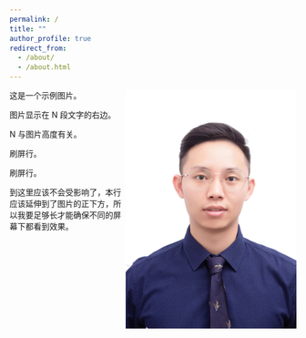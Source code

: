 ```yaml
---
permalink: /
title: ""
author_profile: true
redirect_from: 
  - /about/
  - /about.html
---
```








<img  align="right" src="/images/jingbo.jpg" width="300" />

这是一个示例图片。

图片显示在 N 段文字的右边。

N 与图片高度有关。

刷屏行。

刷屏行。

到这里应该不会受影响了，本行应该延伸到了图片的正下方，所以我要足够长才能确保不同的屏幕下都看到效果。





   
















